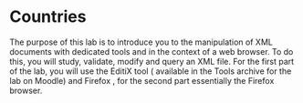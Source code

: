 # Countries

The purpose of this lab is to introduce you to the manipulation of XML documents with dedicated tools and in the context of a web browser. To do this, you will study, validate, modify and query an XML file. For the first part of the lab, you will use the EditiX tool ( available in the Tools archive for the lab on Moodle) and Firefox , for the second part essentially the Firefox browser.
